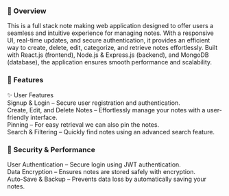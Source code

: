 <h3>📌 Overview</h3>
This is a full stack note making web application designed to offer users a seamless and intuitive experience for managing notes. With a responsive UI, real-time updates, and secure authentication, it provides an efficient way to create, delete, edit, categorize, and retrieve notes effortlessly. Built with React.js (frontend), Node.js & Express.js (backend), and MongoDB (database), the application ensures smooth performance and scalability.<br>

<h3>🚀 Features</h3>
✨ User Features<br>
Signup & Login – Secure user registration and authentication.<br>
Create, Edit, and Delete Notes – Effortlessly manage your notes with a user-friendly interface.<br>
Pinning – For easy retrieval we can also pin the notes.<br>
Search & Filtering – Quickly find notes using an advanced search feature.<br>

<h3>🔐 Security & Performance</h3>
User Authentication – Secure login using JWT authentication.<br>
Data Encryption – Ensures notes are stored safely with encryption.<br>
Auto-Save & Backup – Prevents data loss by automatically saving your notes.<br>

